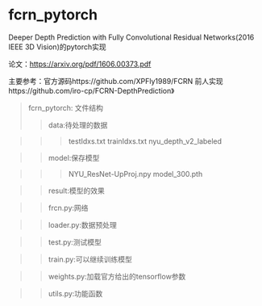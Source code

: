 # fcrn_pytorch
Deeper Depth Prediction with Fully Convolutional Residual Networks(2016 IEEE 3D Vision)的pytorch实现

论文：https://arxiv.org/pdf/1606.00373.pdf

主要参考：官方源码https://github.com/XPFly1989/FCRN
         前人实现https://github.com/iro-cp/FCRN-DepthPrediction》
>fcrn_pytorch: 文件结构
>>data:待处理的数据

>>>testIdxs.txt  trainIdxs.txt  nyu_depth_v2_labeled

>>model:保存模型

>>>NYU_ResNet-UpProj.npy model_300.pth

>>result:模型的效果

>>frcn.py:网络

>>loader.py:数据预处理

>>test.py:测试模型

>>train.py:可以继续训练模型

>>weights.py:加载官方给出的tensorflow参数

>>utils.py:功能函数

